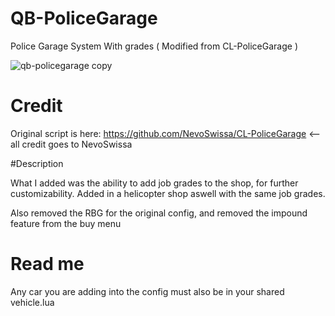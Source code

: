 # QB-PoliceGarage
Police Garage System With grades ( Modified from CL-PoliceGarage )

![qb-policegarage copy](https://user-images.githubusercontent.com/91357757/167039816-bf63af8c-97dd-4725-ab05-aaf7d5051e46.png)
# Credit

Original script is here: https://github.com/NevoSwissa/CL-PoliceGarage <-- all credit goes to NevoSwissa

#Description

What I added was the ability to add job grades to the shop, for further customizability. Added in a helicopter shop aswell with the same job grades.

Also removed the RBG for the original config, and removed the impound feature from the buy menu

# Read me
Any car you are adding into the config must also be in your shared vehicle.lua
